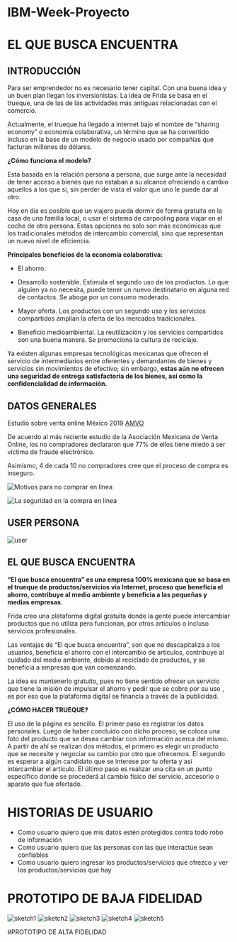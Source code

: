 # IBM-Week-Proyecto

# EL QUE BUSCA ENCUENTRA



## INTRODUCCIÓN


Para ser emprendedor no es necesario tener capital. Con una buena idea y un buen plan llegan los inversionistas. La idea de Frida se basa en el trueque, una de las de las actividades más antiguas relacionadas con el comercio.

Actualmente, el trueque ha llegado a internet bajo el nombre de “sharing economy” o economía colaborativa, un término que se ha convertido incluso en la base de un modelo de negocio usado por compañías que facturan millones de dólares. 


**¿Cómo funciona el modelo?**

Esta basada en la relación persona a persona, que surge ante la necesidad de tener acceso a bienes que no estaban a su alcance ofreciendo a cambio aquellos a los que sí, sin perder de vista el valor que uno le puede dar al otro.

Hoy en día es posible que un viajero pueda dormir de forma gratuita en la casa de una familia local, o usar el sistema de carpooling para viajar en el coche de otra persona. Estas opciones no solo son más económicas que los tradicionales métodos de intercambio comercial, sino que representan un nuevo nivel de eficiencia. 


**Principales beneficios de la economía colaborativa:**

- El ahorro. 

- Desarrollo sostenible. Estimula el segundo uso de los productos. Lo que alguien ya no necesita, puede tener un nuevo destinatario en alguna red de contactos. Se aboga por un consumo moderado.

- Mayor oferta. Los productos con un segundo uso y los servicios compartidos amplían la oferta de los mercados tradicionales. 

- Beneficio medioambiental. La reutilización y los servicios compartidos son una buena manera. Se promociona la cultura de reciclaje. 

Ya existen algunas empresas tecnológicas mexicanas que ofrecen el servicio de intermediarios entre oferentes y demandantes de bienes y servicios sin movimientos de efectivo; sin embargo, **estas aún no ofrecen una seguridad de entrega satisfactoria de los bienes, así como la confidencialidad de información.**



## DATOS GENERALES

Estudio sobre venta online México 2019 [AMVO](https://www.amvo.org.mx/descarga-estudio-venta-online)


De acuerdo al más reciente estudio de la Asociación Mexicana de Venta Online, los no compradores declararon que 77% de ellos tiene miedo a ser víctima de fraude electrónico.

Asimismo, 4 de cada 10 no compradores cree que el proceso de compra es inseguro.


![Motivos para no comprar en línea](img/motivos.png)

![La seguridad en la compra en línea](img/seguridad.png)


## USER PERSONA

![user](img/user.png)


## EL QUE BUSCA ENCUENTRA

**“El que busca encuentra” es una empresa 100% mexicana que se basa en el trueque de productos/servicios vía Internet, proceso que beneficia el ahorro, contribuye al medio ambiente y beneficia a las pequeñas y medias empresas.**

Frida creo una plataforma digital gratuita donde la gente puede intercambiar productos que no utiliza pero funcionan, por otros artículos o incluso servicios profesionales.

Las ventajas de “El que busca encuentra”, son que no descapitaliza a los usuarios, beneficia el ahorro con el intercambio de artículos, contribuye al cuidado del medio ambiente, debido al reciclado de productos, y se beneficia a empresas que van comenzando.

La idea es mantenerlo gratuito, pues no tiene sentido ofrecer un servicio que tiene la misión de impulsar el ahorro y pedir que se cobre por su uso , es por eso que la plataforma digital se financia a través de la publicidad.


**¿CÓMO HACER TRUEQUE?**

El uso de la página es sencillo. El primer paso es registrar los datos personales. Luego de haber concluido con dicho proceso, se coloca una foto del producto que se desea cambiar con información acerca del mismo. A partir de ahí se realizan dos métodos, el primero es elegir un producto que se necesite y negociar su cambio por otro que ofrecemos. El segundo es esperar a algún candidato que se interese por tu oferta y así intercambiar el artículo. El último paso es realizar una cita en un punto específico donde se procederá al cambio físico del servicio, accesorio o aparato que fue ofertado.




# HISTORIAS DE USUARIO

- Como usuario quiero que mis datos estén protegidos contra todo robo de información
- Como usuario quiero que las personas con las que interactúe sean confiables 
- Como usuario quiero ingresar los productos/servicios que ofrezco y ver los productos/servicios que hay


# PROTOTIPO DE BAJA FIDELIDAD

![sketch1](img/baja1.jpeg)
![sketch2](img/baja2.jpeg)
![sketch3](img/baja3.jpeg)
![sketch4](img/baja4.jpeg)
![sketch5](img/baja5.jpeg)

#PROTOTIPO DE ALTA FIDELIDAD
